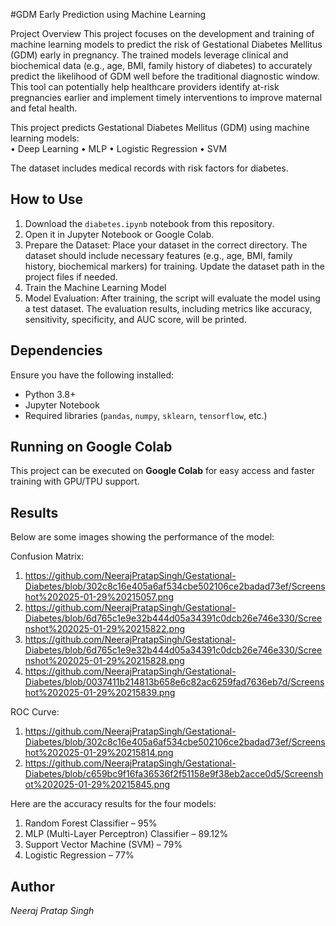 #GDM Early Prediction using Machine Learning

Project Overview
This project focuses on the development and training of machine learning models to predict the risk of Gestational Diabetes Mellitus (GDM) early in pregnancy. The trained models leverage clinical and biochemical data (e.g., age, BMI, family history of diabetes) to accurately predict the likelihood of GDM well before the traditional diagnostic window. This tool can potentially help healthcare providers identify at-risk pregnancies earlier and implement timely interventions to improve maternal and fetal health.

This project predicts Gestational Diabetes Mellitus (GDM) using machine learning models:  
• Deep Learning
• MLP
• Logistic Regression
• SVM

The dataset includes medical records with risk factors for diabetes.  

## How to Use  
1. Download the `diabetes.ipynb` notebook from this repository.  
2. Open it in Jupyter Notebook or Google Colab.  
3. Prepare the Dataset:
   Place your dataset in the correct directory. The dataset should include necessary features (e.g., age, BMI, family history, biochemical markers) for training. Update the dataset path in the project files if 
   needed.
4. Train the Machine Learning Model
5. Model Evaluation:
   After training, the script will evaluate the model using a test dataset. The evaluation results, including metrics like accuracy, sensitivity, specificity, and AUC score, will be printed.

## Dependencies  
Ensure you have the following installed:  
- Python 3.8+  
- Jupyter Notebook  
- Required libraries (`pandas`, `numpy`, `sklearn`, `tensorflow`, etc.)

## Running on Google Colab  
This project can be executed on **Google Colab** for easy access and faster training with GPU/TPU support.

## Results
Below are some images showing the performance of the model:

Confusion Matrix:
1. https://github.com/NeerajPratapSingh/Gestational-Diabetes/blob/302c8c16e405a6af534cbe502106ce2badad73ef/Screenshot%202025-01-29%20215057.png
2. https://github.com/NeerajPratapSingh/Gestational-Diabetes/blob/6d765c1e9e32b444d05a34391c0dcb26e746e330/Screenshot%202025-01-29%20215822.png
3. https://github.com/NeerajPratapSingh/Gestational-Diabetes/blob/6d765c1e9e32b444d05a34391c0dcb26e746e330/Screenshot%202025-01-29%20215828.png
4. https://github.com/NeerajPratapSingh/Gestational-Diabetes/blob/0037411b214813b658e6c82ac6259fad7636eb7d/Screenshot%202025-01-29%20215839.png

ROC Curve:
1. https://github.com/NeerajPratapSingh/Gestational-Diabetes/blob/302c8c16e405a6af534cbe502106ce2badad73ef/Screenshot%202025-01-29%20215814.png
2. https://github.com/NeerajPratapSingh/Gestational-Diabetes/blob/c659bc9f16fa36536f2f51158e9f38eb2acce0d5/Screenshot%202025-01-29%20215845.png

Here are the accuracy results for the four models:
1. Random Forest Classifier – 95%
2. MLP (Multi-Layer Perceptron) Classifier – 89.12%
3. Support Vector Machine (SVM) – 79%
4. Logistic Regression – 77%

## Author  
*Neeraj Pratap Singh*
